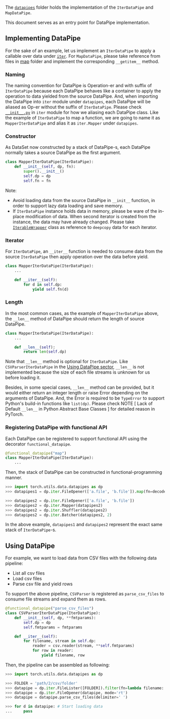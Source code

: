 The [`datapipes`](https://github.com/pytorch/pytorch/tree/master/torch/utils/data/datapipes) folder holds the implementation of the `IterDataPipe` and `MapDataPipe`.

This document serves as an entry point for DataPipe implementation.

## Implementing DataPipe
For the sake of an example, let us implement an `IterDataPipe` to apply a callable over data under [`iter`](https://github.com/pytorch/pytorch/tree/master/torch/utils/data/datapipes/iter).
For `MapDataPipe`, please take reference from files in [map](https://github.com/pytorch/pytorch/tree/master/torch/utils/data/datapipes/map) folder and implement the corresponding `__getitem__` method.

### Naming
The naming convention for DataPipe is Operation-er and with suffix of `IterDataPipe` because each DataPipe behaves like a container to apply the operation to data yielded from the source DataPipe.
And, when importing the DataPipe into `iter` module under `datapipes`, each DataPipe will be aliased as Op-er without the suffix of `IterDataPipe`.
Please check [`__init__.py`](https://github.com/pytorch/pytorch/blob/master/torch/utils/data/datapipes/iter/__init__.py) in `iter` module for how we aliasing each DataPipe class.
Like the example of `IterDataPipe` to map a function, we are going to name it as `MapperIterDataPipe` and alias it as `iter.Mapper` under `datapipes`.

### Constructor
As DataSet now constructed by a stack of DataPipe-s, each DataPipe normally takes a source DataPipe as the first argument.
```py
class MapperIterDataPipe(IterDataPipe):
    def __init__(self, dp, fn):
        super().__init__()
        self.dp = dp
        self.fn = fn
```
Note:
- Avoid loading data from the source DataPipe in `__init__` function, in order to support lazy data loading and save memory.
- If `IterDataPipe` instance holds data in memory, please be ware of the in-place modification of data. When second iterator is created from the instance, the data may have already changed. Please take [`IterableWrapper`](https://github.com/pytorch/pytorch/blob/master/torch/utils/data/datapipes/iter/utils.py) class as reference to `deepcopy` data for each iterator.

### Iterator
For `IterDataPipe`, an `__iter__` function is needed to consume data from the source `IterDataPipe` then apply operation over the data before yield.
```py
class MapperIterDataPipe(IterDataPipe):
    ...

    def __iter__(self):
        for d in self.dp:
            yield self.fn(d)
```

### Length
In the most common cases, as the example of `MapperIterDataPipe` above, the `__len__` method of DataPipe should return the length of source DataPipe.
```py
class MapperIterDataPipe(IterDataPipe):
    ...

    def __len__(self):
        return len(self.dp)
```
Note that `__len__` method is optional for `IterDataPipe`.
Like `CSVParserIterDataPipe` in the [Using DataPipe sector](#using-datapipe), `__len__` is not implemented because the size of each file streams is unknown for us before loading it.

Besides, in some special cases, `__len__` method can be provided, but it would either return an integer length or raise Error depending on the arguments of DataPipe.
And, the Error is required to be `TypeError` to support Python's build-in functions like `list(dp)`.
Please check NOTE [ Lack of Default `__len__` in Python Abstract Base Classes ] for detailed reason in PyTorch.

### Registering DataPipe with functional API
Each DataPipe can be registered to support functional API using the decorator `functional_datapipe`.
```py
@functional_datapipe("map")
class MapperIterDataPipe(IterDataPipe):
    ...
```
Then, the stack of DataPipe can be constructed in functional-programming manner.
```py
>>> import torch.utils.data.datapipes as dp
>>> datapipes1 = dp.iter.FileOpener(['a.file', 'b.file']).map(fn=decoder).shuffle().batch(2)

>>> datapipes2 = dp.iter.FileOpener(['a.file', 'b.file'])
>>> datapipes2 = dp.iter.Mapper(datapipes2)
>>> datapipes2 = dp.iter.Shuffler(datapipes2)
>>> datapipes2 = dp.iter.Batcher(datapipes2, 2)
```
In the above example, `datapipes1` and `datapipes2` represent the exact same stack of `IterDataPipe`-s.

## Using DataPipe
For example, we want to load data from CSV files with the following data pipeline:
- List all csv files
- Load csv files
- Parse csv file and yield rows

To support the above pipeline, `CSVParser` is registered as `parse_csv_files` to consume file streams and expand them as rows.
```py
@functional_datapipe("parse_csv_files")
class CSVParserIterDataPipe(IterDataPipe):
    def __init__(self, dp, **fmtparams):
        self.dp = dp
        self.fmtparams = fmtparams

    def __iter__(self):
        for filename, stream in self.dp:
            reader = csv.reader(stream, **self.fmtparams)
            for row in reader:
                yield filename, row
```
Then, the pipeline can be assembled as following:
```py
>>> import torch.utils.data.datapipes as dp

>>> FOLDER = 'path/2/csv/folder'
>>> datapipe = dp.iter.FileLister([FOLDER]).filter(fn=lambda filename: filename.endswith('.csv'))
>>> datapipe = dp.iter.FileOpener(datapipe, mode='rt')
>>> datapipe = datapipe.parse_csv_files(delimiter=' ')

>>> for d in datapipe: # Start loading data
...     pass
```
